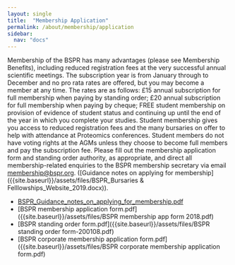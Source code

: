 ```yaml
---
layout: single
title:  "Membership Application"
permalink: /about/membership/application
sidebar:
  nav: "docs"
---
```


Membership of the BSPR has many advantages (please see Membership Benefits), including reduced registration fees at the very successful annual scientific meetings. The subscription year is from January through to December and no pro rata rates are offered, but you may become a member at any time. The rates are as follows: £15 annual subscription for full membership when paying by standing order; £20 annual subscription for full membership when paying by cheque; FREE student membership on provision of evidence of student status and continuing up until the end of the year in which you complete your studies. Student membership gives you access to reduced registration fees and the many bursaries on offer to help with attendance at Proteomics conferences. Student members do not have voting rights at the AGMs unless they choose to become full members and pay the subscription fee.  Please fill out the membership application form and standing order authority, as appropriate, and direct all membership-related enquiries to the BSPR membership secretary via email membership@bspr.org. ([Guidance notes on applying for membership]({{site.baseurl}}/assets/files/BSPR_Bursaries & Felllowships_Website_2019.docx)).


- [BSPR_Guidance_notes_on_applying_for_membership.pdf]({{site.baseurl}}/assets/files/BSPR_Guidance_notes_on_applying_for_membership.pdf)
- [BSPR membership application form.pdf]({{site.baseurl}}/assets/files/BSPR membership app form 2018.pdf)
- [BSPR standing order form.pdf]({{site.baseurl}}/assets/files/BSPR standing order form-200108.pdf)
- [BSPR corporate membership application form.pdf]({{site.baseurl}}/assets/files/BSPR corporate membership application form.pdf)


